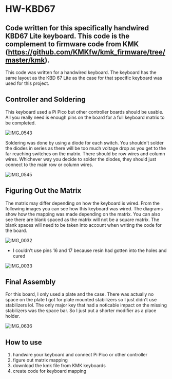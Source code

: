 # HW-KBD67
## Code written for this specifically handwired KBD67 Lite keyboard. This code is the complement to firmware code from KMK (https://github.com/KMKfw/kmk_firmware/tree/master/kmk). 
This code was written for a handwired keyboard. The keyboard has the same layout as the KBD 67 Lite as the case for that specific keyboard was used for this project. 

## Controller and Soldering
This keyboard used a Pi Pico but other controller boards should be usable. All you really need is enough pins on the board for a full keyboard matrix to be completed.

![IMG_0543](https://github.com/Brennan0/HW-KBD67/assets/51968218/dc2555e9-d53e-4f58-932d-53a64ac9725f)

Soldering was done by using a diode for each switch. You shouldn't solder the diodes in series as there will be too much voltage drop as you get to the far reaching switches on the matrix. There should be row wires and column wires. Whichever way you decide to solder the diodes, they should just connect to the main row or column wires. 

![IMG_0545](https://github.com/Brennan0/HW-KBD67/assets/51968218/9dcb603f-93f7-46e0-bb63-2a07b7cee494)

## Figuring Out the Matrix
The matrix may differ depending on how the keyboard is wired. From the following images you can see how this keyboard was wired. The diagrams show how the mapping was made depending on the matrix. You can also see there are blank spaced as the matrix will not be a square matrix. The blank spaces will need to be taken into account when writing the code for the board.

![IMG_0032](https://github.com/Brennan0/HW-KBD67/assets/51968218/bcc17750-157e-4b1e-a7f1-205f96642640)
* I couldn't use pins 16 and 17 because resin had gotten into the holes and cured

![IMG_0033](https://github.com/Brennan0/HW-KBD67/assets/51968218/f8b8e091-676d-42ae-8064-d00ac5af5ea1)

## Final Assembly
For this board, I only used a plate and the case. There was actually no space on the plate I got for plate mounted stabilizers so I just didn't use stabilizers lol. The only major key that had a noticable impact on the missing stabilizers was the space bar. So I just put a shorter modifier as a place holder. 

![IMG_0636](https://github.com/Brennan0/HW-KBD67/assets/51968218/c182adcf-fa38-44f7-8813-c445f19a9a16)

## How to use
1. handwire your keyboard and connect Pi Pico or other controller
2. figure out matrix mapping
3. download the kmk file from KMK keyboards
4. create code for keyboard mapping
